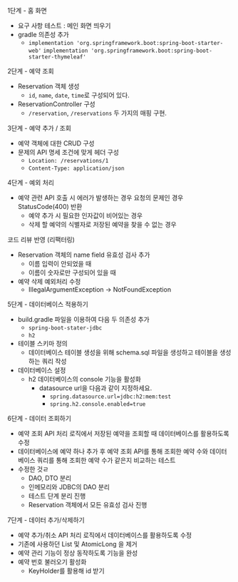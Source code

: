 1단계 - 홈 화면
- 요구 사항 테스트 : 메인 화면 띄우기
- gradle 의존성 추가
  - `implementation 'org.springframework.boot:spring-boot-starter-web'`
    `implementation 'org.springframework.boot:spring-boot-starter-thymeleaf'`

2단계 - 예약 조회
- Reservation 객체 생성
  - `id`, `name`, `date`, `time`로 구성되어 있다.
- ReservationController 구성
  - `/reservation`, `/reservations` 두 가지의 매핑 구현.

3단계 - 예약 추가 / 조회
- 예약 객체에 대한 CRUD 구성
- 문제의 API 명세 조건에 맞게 헤더 구성
  - `Location: /reservations/1`
  - `Content-Type: application/json`

4단계 - 예외 처리
- 예약 관련 API 호출 시 에러가 발생하는 경우 요청의 문제인 경우 StatusCode(400) 반환
  - 예약 추가 시 필요한 인자값이 비어있는 경우
  - 삭제 할 예약의 식별자로 저장된 예약을 찾을 수 없는 경우

코드 리뷰 반영 (리팩터링)
- Reservation 객체의 name field 유효성 검사 추가
  - 이름 입력이 안되었을 때
  - 이름이 숫자로만 구성되어 있을 때
- 예약 삭제 예외처리 수정
  - IllegalArgumentException -> NotFoundException

  
5단계 - 데이터베이스 적용하기 
- build.gradle 파일을 이용하여 다음 두 의존성 추가 
  - `spring-boot-stater-jdbc` 
  - `h2` 
- 테이블 스키마 정의 
  - 데이터베이스 테이블 생성을 위해 schema.sql 파일을 생성하고 테이블을 생성하는 쿼리 작성 
- 데이터베이스 설정
  - h2 데이터베이스의 console 기능을 활성화 
    - datasource url을 다음과 같이 지정하세요. 
      - `spring.datasource.url=jdbc:h2:mem:test`
      - `spring.h2.console.enabled=true`

6단계 - 데이터 조회하기
- 예약 조회 API 처리 로직에서 저장된 예약을 조회할 때 데이터베이스를 활용하도록 수정
- 데이터베이스에 예약 하나 추가 후 예약 조회 API를 통해 조회한 예약 수와 데이터베이스 쿼리를 통해 조회한 예약 수가 같은지 비교하는 테스트
- 수정한 것ㄹ
  - DAO, DTO 분리
  - 인메모리와 JDBC의 DAO 분리
  - 테스트 단계 분리 진행
  - Reservation 객체에서 모든 유효성 검사 진행

7단계 - 데이터 추가/삭제하기
- 예약 추가/취소 API 처리 로직에서 데이터베이스를 활용하도록 수정
- 기존에 사용하던 List 및 AtomicLong 을 제거
- 예약 관리 기능이 정상 동작하도록 기능을 완성
- 예약 번호 불러오기 활성화
  - KeyHolder를 활용해 id 받기